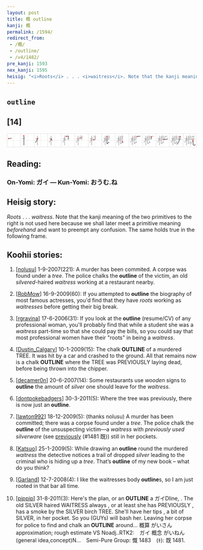 ```yaml
---
layout: post
title: 概 outline
kanji: 概
permalink: /1594/
redirect_from:
 - /概/
 - /outline/
 - /v4/1482/
pre_kanji: 1593
nex_kanji: 1595
heisig: "<i>Roots</i> . . . <i>waitress</i>. Note that the kanji meaning of the two primitives to the right is not used here because we shall later meet a primitive meaning <i>beforehand</i> and want to preempt any confusion. The same holds true in the following frame."
---
```


## `outline`

## [14]

<div class="stroke"><img src="../images/E6A682.png" /></div>

## Reading:

### On-Yomi: ガイ &mdash; Kun-Yomi: おうむ.ね

## Heisig story:

<i>Roots</i> . . . <i>waitress</i>. Note that the kanji meaning of the two primitives to the right is not used here because we shall later meet a primitive meaning <i>beforehand</i> and want to preempt any confusion. The same holds true in the following frame.

## Koohii stories:

1) [<a href="http://kanji.koohii.com/profile/nolusu">nolusu</a>] 1-9-2007(221): A murder has been commited. A corpse was found under a <em>tree</em>. The police chalks the<strong> outline</strong> of the victim, an old <em>silvered</em>-haired <em>waitress</em> working at a restaurant nearby.

2) [<a href="http://kanji.koohii.com/profile/RobMow">RobMow</a>] 16-9-2009(60): If you attempted to<strong> outline</strong> the biography of most famous actresses, you&#039;d find that they have <em>roots</em> working as <em>waitresses</em> before getting their big break.

3) [<a href="http://kanji.koohii.com/profile/rgravina">rgravina</a>] 17-6-2006(31): If you look at the<strong> outline</strong> (resume/CV) of any professional woman, you&#039;ll probably find that while a student she was a <em>waitress</em> part-time so that she could pay the bills, so you could say that most professional women have their &quot;roots&quot; in being a <em>waitress</em>.

4) [<a href="http://kanji.koohii.com/profile/Dustin_Calgary">Dustin_Calgary</a>] 10-1-2009(15): The chalk<strong> OUTLINE</strong> of a murdered TREE. It was hit by a car and crashed to the ground. All that remains now is a chalk<strong> OUTLINE</strong> where the TREE was PREVIOUSLY laying dead, before being thrown into the chipper.

5) [<a href="http://kanji.koohii.com/profile/decamer0n">decamer0n</a>] 20-6-2007(14): Some restaurants use <em>wooden</em> signs to<strong> outline</strong> the amount of <em>silver</em> one should leave for the <em>waitress</em>.

6) [<a href="http://kanji.koohii.com/profile/dontpokebadgers">dontpokebadgers</a>] 30-3-2011(5): Where the tree was previously, there is now just an<strong> outline</strong>.

7) [<a href="http://kanji.koohii.com/profile/lawton992">lawton992</a>] 18-12-2009(5): (thanks nolusu) A murder has been committed; there was a corpse found under a <em>tree</em>. The police chalk the<strong> outline</strong> of the unsuspecting victim—a <em>waitress</em> with <em>previously used silverware</em> (see <a href="../1481">previously</a> (#1481 既)) still in her pockets.

8) [<a href="http://kanji.koohii.com/profile/Katsuo">Katsuo</a>] 25-1-2009(5): While drawing an<strong> outline</strong> round the murdered <em>waitress</em> the detective notices a trail of dropped <em>silver</em> leading to the criminal who is hiding up a <em>tree</em>. That’s<strong> outline</strong> of my new book – what do you think?

9) [<a href="http://kanji.koohii.com/profile/Garland">Garland</a>] 12-7-2008(4): I like the waitresses body<strong> outline</strong>s, so I am just rooted in that bar all time.

10) [<a href="http://kanji.koohii.com/profile/pippip">pippip</a>] 31-8-2011(3): Here&#039;s the plan, or an<strong> OUTLINE</strong> a ガイDline, . The old SILVER haired WAITRESS always , or at least she has PREVIOUSLY , has a smoke by the SILVER birch TREE. She&#039;ll have her tips , a bit of SILVER, in her pocket. So you (GUYs) will bash her. Leaving her corpse for police to find and chalk an<strong> OUTLINE</strong> around... 概算 がいさん approximation; rough estimate VS Noadj..RTK2:　ガイ 概念 がいねん(general idea,concept)N…　Semi-Pure Group: 慨 1483　(ｷ): 既 1481.

